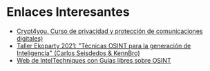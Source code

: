 # Enlaces Interesantes

- [Crypt4you. Curso de privacidad y protección de comunicaciones digitales)](https://www.criptored.es/crypt4you/temas/privacidad-proteccion/leccion0/leccion0.html)
- [Taller Ekoparty 2021: "Técnicas OSINT para la generación de Inteligencia" (Carlos Seisdedos & KennBro)](https://site.cyberhunteracademy.com/2021/02/review-tecnicas-osint-para-la-generacion-de-inteligencia/)
- [Web de IntelTechniques con Guías libres sobre OSINT](https://inteltechniques.com/)